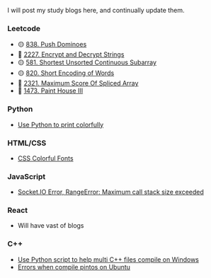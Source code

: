 I will post my study blogs here, and continually update them.

### Leetcode

- 🟡 [838. Push Dominoes](/?page=Blogs/Leetcode/PushDominoes)
- 🔴 [2227. Encrypt and Decrypt Strings](/?page=Blogs/Leetcode/Encrypt_and_Decrypt_Strings)
- 🟡 [581. Shortest Unsorted Continuous Subarray](/?page=Blogs/Leetcode/Shortest_Unsorted_Continuous_Subarray)
- 🟡 [820. Short Encoding of Words](/?page=Blogs/Leetcode/Short_Encoding_of_Words)
- 🔴 [2321. Maximum Score Of Spliced Array](/?page=Blogs/Leetcode/Maximum_Score_Of_Spliced_Array)
- 🔴 [1473. Paint House III](/?page=Blogs/Leetcode/Paint_House_III)

### Python

- [Use Python to print colorfully](?page=Blogs/Python/Use_Python_to_print_colorfully)

### HTML/CSS

- [CSS Colorful Fonts](/?page=Blogs/CSS/colorfont.md)

### JavaScript

- [Socket.IO Error, RangeError: Maximum call stack size exceeded](/?page=Blogs/JavaScript/socketio_error)

### React

- Will have vast of blogs

### C++

- [Use Python script to help multi C++ files compile on Windows](/?page=Blogs/C/Python_C_compile_script)
- [Errors when compile pintos on Ubuntu](/?page=Blogs/C/pinitos_error)
